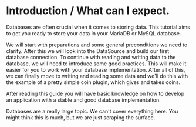 # Introduction / What can I expect.

Databases are often crucial when it comes to storing data.
This tutorial aims to get you ready to store your data in your MariaDB or MySQL database.

We will start with preparations and some general preconditions we need to clarify.
After this we will look into the DataSource and build our first database connection.
To continue with reading and writing data to the database, we will need to introduce some good practices. This will make
it easier for you to work with your database implementation.
After all of this, we can finally move to writing and reading some data and we'll do this with the example of a pretty simple coin
plugin, which gives and takes coins.

After reading this guide you will have basic knowledge on how to develop an application with a stable and good database
implementation.

Databases are a really large topic. We can't cover everything here. You might think this is much, but we are just
scraping the surface.

